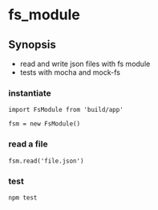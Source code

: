 # fs_module

## Synopsis

* read and write json files with fs module
* tests with mocha and mock-fs

### instantiate

    import FsModule from 'build/app'
    
    fsm = new FsModule()
    
### read a file
  
    fsm.read('file.json')
    
### test

    npm test